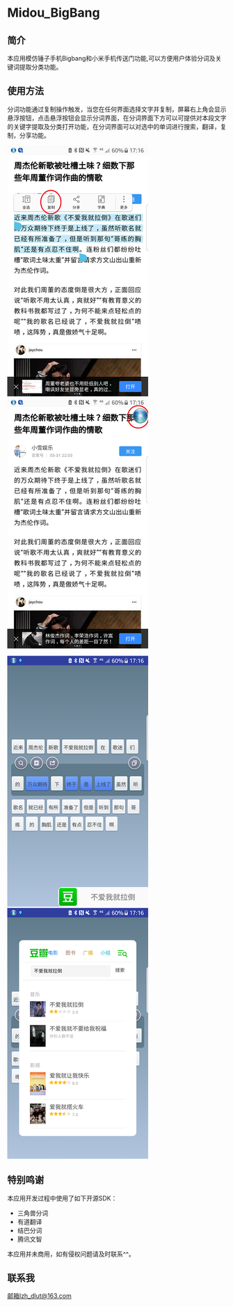 # Midou_BigBang
## 简介
本应用模仿锤子手机Bigbang和小米手机传送门功能,可以方便用户体验分词及关键词提取分类功能。
## 使用方法
分词功能通过复制操作触发，当您在任何界面选择文字并复制，屏幕右上角会显示悬浮按钮，点击悬浮按钮会显示分词界面，在分词界面下方可以可提供对本段文字的关键字提取及分类打开功能，在分词界面可以对选中的单词进行搜索，翻译，复制，分享功能。

![image](https://github.com/MissMidou/Midou_BigBang/blob/master/image/1.png) ![image](https://github.com/MissMidou/Midou_BigBang/blob/master/image/2.png)

![image](https://github.com/MissMidou/Midou_BigBang/blob/master/image/3.png) ![image](https://github.com/MissMidou/Midou_BigBang/blob/master/image/4.png)
## 特别鸣谢
本应用开发过程中使用了如下开源SDK：
- 三角兽分词
- 有道翻译
- 结巴分词
- 腾讯文智

本应用并未商用，如有侵权问题请及时联系^^。
## 联系我
邮箱lzh_dlut@163.com
